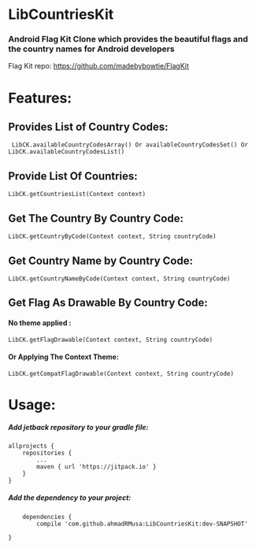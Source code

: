 # LibCountriesKit
### Android Flag Kit Clone which provides the beautiful flags and the country names for Android developers


Flag Kit repo: https://github.com/madebybowtie/FlagKit 

# Features:

## Provides List of Country Codes:
     LibCK.availableCountryCodesArray() Or availableCountryCodesSet() Or LibCK.availableCountryCodesList()

## Provide List Of Countries:
    LibCK.getCountriesList(Context context)
## Get The Country By Country Code:
    LibCK.getCountryByCode(Context context, String countryCode)
## Get Country Name by Country Code:
    LibCK.getCountryNameByCode(Context context, String countryCode)
## Get Flag As Drawable By Country Code:
 #### No theme applied :
    LibCK.getFlagDrawable(Context context, String countryCode)
#### Or Applying The Context Theme:
    LibCK.getCompatFlagDrawable(Context context, String countryCode)
    
# Usage:
##### Add jetback repository to your gradle file:

    allprojects {
		repositories {
			...
			maven { url 'https://jitpack.io' }
		}
	}

##### Add the dependency to your project:
    	dependencies {
	        compile 'com.github.ahmadRMusa:LibCountriesKit:dev-SNAPSHOT'

	}


